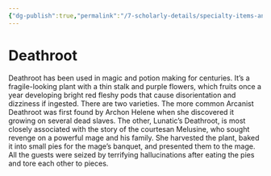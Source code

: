 ```yaml
---
{"dg-publish":true,"permalink":"/7-scholarly-details/specialty-items-and-materials/plants-and-fungi/deathroot/","noteIcon":""}
---
```


# Deathroot

Deathroot has been used in magic and potion making for centuries. It’s a fragile-looking plant with a thin stalk and purple flowers, which fruits once a year developing bright red fleshy pods that cause disorientation and dizziness if ingested. There are two varieties. The more common Arcanist Deathroot was first found by Archon Helene when she discovered it growing on several dead slaves. The other, Lunatic’s Deathroot, is most closely associated with the story of the courtesan Melusine, who sought revenge on a powerful mage and his family. She harvested the plant, baked it into small pies for the mage’s banquet, and presented them to the mage. All the guests were seized by terrifying hallucinations after eating the pies and tore each other to pieces.